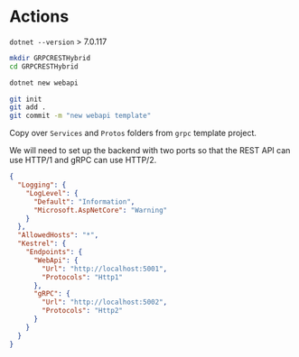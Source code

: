 
# Actions

`dotnet --version`
\> 7.0.117

```bash
mkdir GRPCRESTHybrid
cd GRPCRESTHybrid

dotnet new webapi

git init
git add .
git commit -m "new webapi template"
```

Copy over `Services` and `Protos` folders from `grpc` template project.

We will need to set up the backend with two ports so that the
REST API can use HTTP/1 and gRPC can use HTTP/2.

```json
{
  "Logging": {
    "LogLevel": {
      "Default": "Information",
      "Microsoft.AspNetCore": "Warning"
    }
  },
  "AllowedHosts": "*",
  "Kestrel": {
    "Endpoints": {
      "WebApi": {
        "Url": "http://localhost:5001",
        "Protocols": "Http1"
      },
      "gRPC": {
        "Url": "http://localhost:5002",
        "Protocols": "Http2"
      }
    }
  }
}
```
